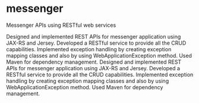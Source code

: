 # messenger
Messenger APIs using RESTful web services

 Designed and implemented REST APIs for messenger application using JAX-RS and Jersey.
 Developed a RESTful service to provide all the CRUD capabilities.
 Implemented exception handling by creating exception mapping classes and also by using WebApplicationException method.
 Used Maven for dependency management.
 Designed and implemented REST APIs for messenger application using JAX-RS and Jersey.
 Developed a RESTful service to provide all the CRUD capabilities.
 Implemented exception handling by creating exception mapping classes and also by using WebApplicationException method.
 Used Maven for dependency management.
